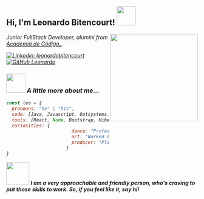 <h2> Hi, I'm Leonardo Bitencourt! <img src="https://media.giphy.com/media/Yr53aOXHZW6f0M990C/giphy.gif" width="50"></h2>
<img align='right' src="https://media.giphy.com/media/H1jSPXCJmo8AZi3gdP/giphy.gif" width="230">
<p><em>Junior FullStack Developer, alumini from <a href="https://www.academiadecodigo.org">Academia de Código_</a>

[![Linkedin: leonardobitencourt](https://img.shields.io/badge/-leonardobitencourt-blue?style=flat-square&logo=Linkedin&logoColor=white&link=https://www.linkedin.com/in/leonardo-bitencourt/)](https://www.linkedin.com/in/leonardo-bitencourt/)
[![GitHub Leonardo](https://img.shields.io/github/followers/leonardo?label=follow&style=social)](https://github.com/LeonaBit)


### <img src="https://media.giphy.com/media/askYZvEoYzxIUObcR6/giphy.gif" width="50"> A little more about me...  

```javascript
const leo = {
  pronouns: "he" | "his",
  code: [Java, Javascript, Outsystems, HTML, CSS, SQL],
  tools: [React, Node, Bootstrap, Hibernante, Ajax, jQuery, Maven, MySQL, Git],
  curiosities: {
                        dance: "Professional Ballet/Jazz dancer",
                        act: "Worked as actor in several plays",
                        producer: "Planed, organized and executed many cultural shows"
                      }
}
```

<img src="https://media.giphy.com/media/dUTLSJax7LCr3LFGON/giphy.gif" width="60"> <em><b> I am a very approachable and friendly person, who's craving to put those skills to work. So, if you feel like it, say hi! </b></em>
